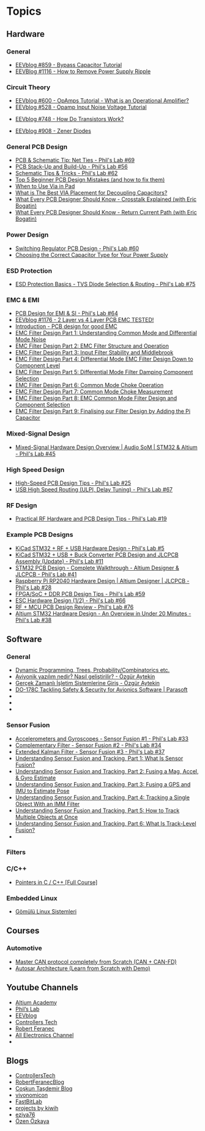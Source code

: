 # Topics

## Hardware

### General
- [EEVblog #859 - Bypass Capacitor Tutorial](https://www.youtube.com/watch?v=BcJ6UdDx1vg)
- [EEVBlog #1116 - How to Remove Power Supply Ripple](https://www.youtube.com/watch?v=wopmEyZKnYo)
### Circuit Theory
<!--- Opamp --->
- [EEVblog #600 - OpAmps Tutorial - What is an Operational Amplifier?](https://www.youtube.com/watch?v=7FYHt5XviKc)
- [EEVblog #528 - Opamp Input Noise Voltage Tutorial](https://www.youtube.com/watch?v=Y0jkPLuFdnM)
<!--- Transistor --->
- [EEVblog #748 - How Do Transistors Work?](https://www.youtube.com/watch?v=qUeK7pHe0rI)
<!--- Diode --->
- [EEVblog #908 - Zener Diodes](https://www.youtube.com/watch?v=O0ifJ4oVdG4)

### General PCB Design
- [PCB & Schematic Tip: Net Ties - Phil's Lab #69](https://youtu.be/MgbO0iysi6I)
- [PCB Stack-Up and Build-Up - Phil's Lab #56](https://youtu.be/QAOEtfvCaMw)
- [Schematic Tips & Tricks - Phil's Lab #62](https://youtu.be/ywBPm7TMpfk)
- [Top 5 Beginner PCB Design Mistakes (and how to fix them)](https://www.youtube.com/watch?v=D0X76Kbf8fQ)
- [When to Use Via in Pad](https://www.youtube.com/watch?v=-L-0CkH3aEk)
- [What is The Best VIA Placement for Decoupling Capacitors?](https://www.youtube.com/watch?v=XumNc480qYo)
- [What Every PCB Designer Should Know - Crosstalk Explained (with Eric Bogatin)](https://www.youtube.com/watch?v=EF7SxgcDfCo)
- [What Every PCB Designer Should Know - Return Current Path (with Eric Bogatin)](https://www.youtube.com/watch?v=icRzEZF3eZo)

### Power Design
- [Switching Regulator PCB Design - Phil's Lab #60](https://youtu.be/AmfLhT5SntE)
- [Choosing the Correct Capacitor Type for Your Power Supply](https://www.youtube.com/watch?v=IMa_zj7YYvU)

### ESD Protection
- [ESD Protection Basics - TVS Diode Selection & Routing - Phil's Lab #75](https://www.youtube.com/watch?v=MmG_m4xVNfQ) 

### EMC & EMI
- [PCB Design for EMI & SI - Phil's Lab #64](https://www.youtube.com/watch?v=VtzPL8wQ8-E)
- [EEVblog #1176 - 2 Layer vs 4 Layer PCB EMC TESTED!](https://youtu.be/crs_QLuUTyQ)
- [Introduction - PCB design for good EMC](https://www.youtube.com/watch?v=3FJsfiiYRPA)
- [EMC Filter Design Part 1: Understanding Common Mode and Differential Mode Noise](https://www.youtube.com/watch?v=JQkNqY0I02Y)
- [EMC Filter Design Part 2: EMC Filter Structure and Operation](https://www.youtube.com/watch?v=_-1267i1ILM)
- [EMC Filter Design Part 3: Input Filter Stability and Middlebrook](https://www.youtube.com/watch?v=zPcMNpyavMw)
- [EMC Filter Design Part 4: Differential Mode EMC Filter Design Down to Component Level](https://www.youtube.com/watch?v=6cvu3FazuNU)
- [EMC Filter Design Part 5: Differential Mode Filter Damping Component Selection](https://www.youtube.com/watch?v=k3gCiL6SFSE)
- [EMC Filter Design Part 6: Common Mode Choke Operation](https://www.youtube.com/watch?v=cxPAGWTiNSc)
- [EMC Filter Design Part 7: Common Mode Choke Measurement](https://www.youtube.com/watch?v=ONbGT35G6jo)
- [EMC Filter Design Part 8: EMC Common Mode Filter Design and Component Selection](https://www.youtube.com/watch?v=UOCsqNtRL74)
- [EMC Filter Design Part 9: Finalising our Filter Design by Adding the Pi Capacitor](https://www.youtube.com/watch?v=8M8B8GytW78)

### Mixed-Signal Design
- [Mixed-Signal Hardware Design Overview | Audio SoM | STM32 & Altium - Phil's Lab #45](https://youtu.be/2kYJwosAz3Y)

### High Speed Design
- [High-Speed PCB Design Tips - Phil's Lab #25](https://www.youtube.com/watch?v=VRJI0X-6yTg)
- [USB High Speed Routing (ULPI, Delay Tuning) - Phil's Lab #67](https://youtu.be/wQ37NxSeP48)

### RF Design
- [Practical RF Hardware and PCB Design Tips - Phil's Lab #19](https://youtu.be/_Hfzq1QES-Q)

### Example PCB Designs
- [KiCad STM32 + RF + USB Hardware Design - Phil's Lab #5](https://www.youtube.com/watch?v=14_jh3nLSsU&t=3s)
- [KiCad STM32 + USB + Buck Converter PCB Design and JLCPCB Assembly (Update) - Phil's Lab #11](https://www.youtube.com/watch?v=C7-8nUU6e3E&list=PLXSyc11qLa1b9VA7nw8-DiLRXVhZ2iUN2)
- [STM32 PCB Design - Complete Walkthrough - Altium Designer & JLCPCB - Phil's Lab #41](https://www.youtube.com/watch?v=PMEpQZ90f34&list=PLXSyc11qLa1b9VA7nw8-DiLRXVhZ2iUN2&index=3)
- [Raspberry Pi RP2040 Hardware Design | Altium Designer | JLCPCB - Phil's Lab #28](https://youtu.be/X00Cm5LMNQk)
- [FPGA/SoC + DDR PCB Design Tips - Phil's Lab #59](https://youtu.be/5vPeSdU22ns)
- [ESC Hardware Design (1/2) - Phil's Lab #66](https://youtu.be/dJjxcjJOlN0)
- [RF + MCU PCB Design Review - Phil's Lab #76](https://www.youtube.com/watch?v=71bW_sKZIZw)
- [Altium STM32 Hardware Design - An Overview in Under 20 Minutes - Phil's Lab #38](https://www.youtube.com/watch?v=H7i2YXUBheE)


## Software

### General
- [Dynamic Programming, Trees, Probability/Combinatorics etc.](https://youtube.com/playlist?list=PLDjGkpToBsYCaRoQ-_S5MRxYMuKgHD62w)
- [Aviyonik yazılım nedir? Nasıl geliştirilir? - Özgür Aytekin](https://www.youtube.com/watch?v=mqS-VJasz-s&t=616s)
- [Gerçek Zamanlı İşletim Sistemlerine Giriş - Özgür Aytekin](https://www.youtube.com/watch?v=n9plPNjK_uE)
- [DO-178C Tackling Safety & Security for Avionics Software | Parasoft](https://www.youtube.com/watch?v=EcXu5U6wyUg&list=WL&index=9&t=1s)
- []()
- []()
- []()

### Sensor Fusion
- [Accelerometers and Gyroscopes - Sensor Fusion #1 - Phil's Lab #33](https://www.youtube.com/watch?v=RZd6XDx5VXo)
- [Complementary Filter - Sensor Fusion #2 - Phil's Lab #34](https://www.youtube.com/watch?v=BUW2OdAtzBw)
- [Extended Kalman Filter - Sensor Fusion #3 - Phil's Lab #37](https://www.youtube.com/watch?v=hQUkiC5o0JI)
- [Understanding Sensor Fusion and Tracking, Part 1: What Is Sensor Fusion?](https://youtu.be/6qV3YjFppuc)
- [Understanding Sensor Fusion and Tracking, Part 2: Fusing a Mag, Accel, & Gyro Estimate](https://www.youtube.com/watch?v=0rlvvYgmTvI)
- [Understanding Sensor Fusion and Tracking, Part 3: Fusing a GPS and IMU to Estimate Pose](https://youtu.be/hN8dL55rP5I)
- [Understanding Sensor Fusion and Tracking, Part 4: Tracking a Single Object With an IMM Filter](https://youtu.be/hJG08iWlres)
- [Understanding Sensor Fusion and Tracking, Part 5: How to Track Multiple Objects at Once](https://youtu.be/IIt1LHIHYc4)
- [Understanding Sensor Fusion and Tracking, Part 6: What Is Track-Level Fusion?](https://youtu.be/r0THmp0WxJI)
- []()

### Filters

### C/C++
- [Pointers in C / C++ [Full Course]](https://www.youtube.com/watch?v=zuegQmMdy8M)

### Embedded Linux
- [Gömülü Linux Sistemleri](https://www.ucanlinux.com/)

## Courses

### Automotive
- [Master CAN protocol completely from Scratch (CAN + CAN-FD)](https://www.udemy.com/course/master-can-protocol-completely-from-scratch/)
- [Autosar Architecture (Learn from Scratch with Demo)](https://www.udemy.com/course/autosar-architecture/)

## Youtube Channels
- [Altium Academy](https://www.youtube.com/channel/UCWLoHp3WJG_ats8waVCu7Mw)
- [Phil’s Lab](https://www.youtube.com/c/PhilS94)
- [EEVblog ](https://www.youtube.com/c/EevblogDave)
- [Controllers Tech](https://www.youtube.com/c/ControllersTech)
- [Robert Feranec](https://www.youtube.com/c/RobertFeranec)
- [All Electronics Channel](https://www.youtube.com/c/AllElectronicsChannel)
- []()

## Blogs
- [ControllersTech](https://controllerstech.com/)
- [RobertFeranecBlog](https://welldoneblog.fedevel.com/)
- [Coşkun Taşdemir Blog](https://coskuntasdemir.com/)
- [vivonomicon](https://vivonomicon.com/)
- [FastBitLab](http://fastbitlab.com/)
- [projects by kiwih](https://01001000.xyz/)
- [eziya76](https://blog.naver.com/eziya76)
- [Özen Özkaya](http://ozenozkaya.com/blog/)